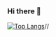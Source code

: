 ### Hi there 👋
[![Top Langs](https://github-readme-stats.vercel.app/api/top-langs/?username=keem-hyun&layout=compact)](https://github.com/anuraghazra/github-readme-stats)//

